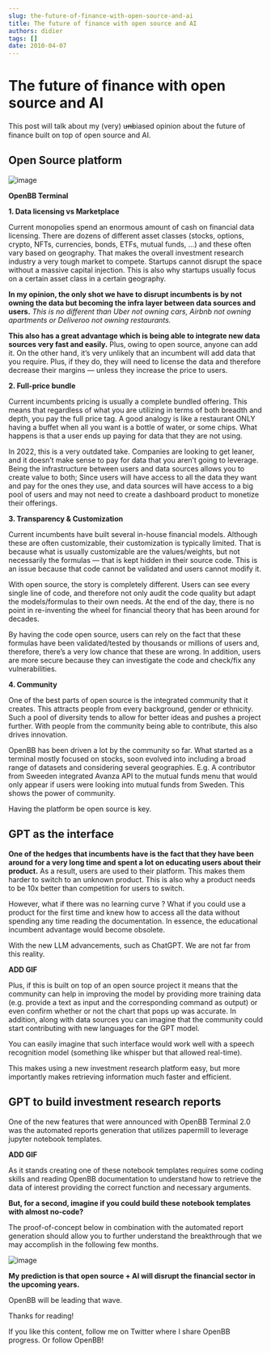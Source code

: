 ```yaml
---
slug: the-future-of-finance-with-open-source-and-ai
title: The future of finance with open source and AI
authors: didier
tags: []
date: 2010-04-07
---
```


# The future of finance with open source and AI

This post will talk about my (very) u̶n̶biased opinion about the future of finance built on top of open source and AI.

## Open Source platform

![image](https://github.com/Meg1211/my-website/assets/88618738/61585c8f-085f-4697-9714-4fe02296053d)

**OpenBB Terminal**

**1. Data licensing vs Marketplace**

Current monopolies spend an enormous amount of cash on financial data licensing. There are dozens of different asset classes (stocks, options, crypto, NFTs, currencies, bonds, ETFs, mutual funds, …) and these often vary based on geography. That makes the overall investment research industry a very tough market to compete. Startups cannot disrupt the space without a massive capital injection. This is also why startups usually focus on a certain asset class in a certain geography.

**In my opinion, the only shot we have to disrupt incumbents is by not owning the data but becoming the infra layer between data sources and users.** _This is no different than Uber not owning cars, Airbnb not owning apartments or Deliveroo not owning restaurants._

**This also has a great advantage which is being able to integrate new data sources very fast and easily.** Plus, owing to open source, anyone can add it. On the other hand, it’s very unlikely that an incumbent will add data that you require. Plus, if they do, they will need to license the data and therefore decrease their margins — unless they increase the price to users.

**2. Full-price bundle**

Current incumbents pricing is usually a complete bundled offering. This means that regardless of what you are utilizing in terms of both breadth and depth, you pay the full price tag. A good analogy is like a restaurant ONLY having a buffet when all you want is a bottle of water, or some chips. What happens is that a user ends up paying for data that they are not using.

In 2022, this is a very outdated take. Companies are looking to get leaner, and it doesn’t make sense to pay for data that you aren’t going to leverage. Being the infrastructure between users and data sources allows you to create value to both; Since users will have access to all the data they want and pay for the ones they use, and data sources will have access to a big pool of users and may not need to create a dashboard product to monetize their offerings.

**3. Transparency & Customization**

Current incumbents have built several in-house financial models. Although these are often customizable, their customization is typically limited. That is because what is usually customizable are the values/weights, but not necessarily the formulas — that is kept hidden in their source code. This is an issue because that code cannot be validated and users cannot modify it.

With open source, the story is completely different. Users can see every single line of code, and therefore not only audit the code quality but adapt the models/formulas to their own needs. At the end of the day, there is no point in re-inventing the wheel for financial theory that has been around for decades.

By having the code open source, users can rely on the fact that these formulas have been validated/tested by thousands or millions of users and, therefore, there’s a very low chance that these are wrong. In addition, users are more secure because they can investigate the code and check/fix any vulnerabilities.

**4. Community**

One of the best parts of open source is the integrated community that it creates. This attracts people from every background, gender or ethnicity. Such a pool of diversity tends to allow for better ideas and pushes a project further. With people from the community being able to contribute, this also drives innovation.

OpenBB has been driven a lot by the community so far. What started as a terminal mostly focused on stocks, soon evolved into including a broad range of datasets and considering several geographies. E.g. A contributor from Sweeden integrated Avanza API to the mutual funds menu that would only appear if users were looking into mutual funds from Sweden. This shows the power of community.

Having the platform be open source is key.

## GPT as the interface

**One of the hedges that incumbents have is the fact that they have been around for a very long time and spent a lot on educating users about their product.** As a result, users are used to their platform. This makes them harder to switch to an unknown product. This is also why a product needs to be 10x better than competition for users to switch.

However, what if there was no learning curve ? What if you could use a product for the first time and knew how to access all the data without spending any time reading the documentation. In essence, the educational incumbent advantage would become obsolete.

With the new LLM advancements, such as ChatGPT. We are not far from this reality.

**ADD GIF**

Plus, if this is built on top of an open source project it means that the community can help in improving the model by providing more training data (e.g. provide a text as input and the corresponding command as output) or even confirm whether or not the chart that pops up was accurate. In addition, along with data sources you can imagine that the community could start contributing with new languages for the GPT model.

You can easily imagine that such interface would work well with a speech recognition model (something like whisper but that allowed real-time).

This makes using a new investment research platform easy, but more importantly makes retrieving information much faster and efficient.

## GPT to build investment research reports

One of the new features that were announced with OpenBB Terminal 2.0 was the automated reports generation that utilizes papermill to leverage jupyter notebook templates.

**ADD GIF**

As it stands creating one of these notebook templates requires some coding skills and reading OpenBB documentation to understand how to retrieve the data of interest providing the correct function and necessary arguments.

**But, for a second, imagine if you could build these notebook templates with almost no-code?**

The proof-of-concept below in combination with the automated report generation should allow you to further understand the breakthrough that we may accomplish in the following few months.

![image](https://github.com/Meg1211/my-website/assets/88618738/81f97180-abdd-41fa-a422-becefc8fd5cd)

**My prediction is that open source + AI will disrupt the financial sector in the upcoming years.**

OpenBB will be leading that wave.

Thanks for reading!

If you like this content, follow me on Twitter where I share OpenBB progress. Or follow OpenBB!
